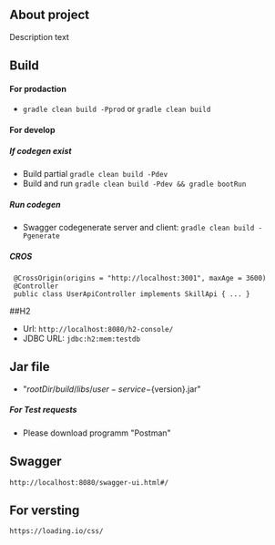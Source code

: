 ## About project

Description text

## Build
#### For prodaction
*  `gradle clean build -Pprod` or `gradle clean build`
#### For develop
##### If codegen exist
* Build partial `gradle clean build -Pdev`
* Build and run `gradle clean build -Pdev && gradle bootRun`
##### Run codegen
* Swagger codegenerate server and client: `gradle clean build -Pgenerate`

##### CROS
     @CrossOrigin(origins = "http://localhost:3001", maxAge = 3600)
     @Controller
     public class UserApiController implements SkillApi { ... }


##H2
* Url: `http://localhost:8080/h2-console/`
* JDBC URL: `jdbc:h2:mem:testdb`

## Jar file
* "${rootDir}/build/libs/user-service-${version}.jar"


##### For Test requests
* Please download programm "Postman"


## Swagger
    http://localhost:8080/swagger-ui.html#/


## For versting
    https://loading.io/css/
